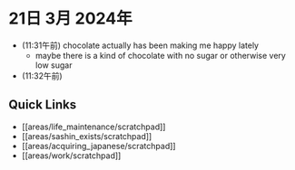 # 21日 3月 2024年
- (11:31午前) chocolate actually has been making me happy lately
  - maybe there is a kind of chocolate with no sugar or otherwise very low sugar
- (11:32午前)





## Quick Links
- [[areas/life_maintenance/scratchpad]]
- [[areas/sashin_exists/scratchpad]]
- [[areas/acquiring_japanese/scratchpad]]
- [[areas/work/scratchpad]]
